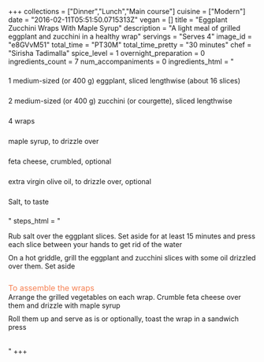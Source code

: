 +++
collections = ["Dinner","Lunch","Main course"]
cuisine = ["Modern"]
date = "2016-02-11T05:51:50.0715313Z"
vegan = []
title = "Eggplant Zucchini Wraps With Maple Syrup"
description = "A light meal of grilled eggplant and zucchini in a healthy wrap"
servings = "Serves 4"
image_id = "e8GVvM51"
total_time = "PT30M"
total_time_pretty = "30 minutes"
chef = "Sirisha Tadimalla"
spice_level = 1
overnight_preparation = 0
ingredients_count = 7
num_accompaniments = 0
ingredients_html = "<ul style='padding-left: 0; list-style: none;'><li itemprop='recipeIngredient' style='margin: 8px 0px;padding: 8px 0px;'>1 medium-sized (or 400 g) eggplant, sliced lengthwise (about 16 slices)</li><li itemprop='recipeIngredient' style='margin: 8px 0px;padding: 8px 0px;'>2 medium-sized (or 400 g) zucchini (or courgette), sliced lengthwise</li><li itemprop='recipeIngredient' style='margin: 8px 0px;padding: 8px 0px;'>4 wraps</li><li itemprop='recipeIngredient' style='margin: 8px 0px;padding: 8px 0px;'>maple syrup, to drizzle over</li><li itemprop='recipeIngredient' style='margin: 8px 0px;padding: 8px 0px;'>feta cheese, crumbled, optional</li><li itemprop='recipeIngredient' style='margin: 8px 0px;padding: 8px 0px;'>extra virgin olive oil, to drizzle over, optional</li><li itemprop='recipeIngredient' style='margin: 8px 0px;padding: 8px 0px;'>Salt, to taste</li></ul>"
steps_html = "<ol style='list-style: none inside; padding-left: 0px;'><li style='padding-bottom: 10px;'><i class='step-track-icon fa fa-square-o'></i><span class='step-text' itemprop='recipeInstructions'>Rub salt over the eggplant slices. Set aside for at least 15 minutes and press each slice between your hands to get rid of the water</span></li><li style='padding-bottom: 10px;'><i class='step-track-icon fa fa-square-o'></i><span class='step-text' itemprop='recipeInstructions'>On a hot griddle, grill the eggplant and zucchini slices with some oil drizzled over them. Set aside</span></li><li style='list-style: none; margin: 8px 0px;padding: 8px 0px;'><span style='font-size: medium; color: #f78153;'>To assemble the wraps</span><ol style='list-style: none inside; padding-left: 0px;'><li style='padding-bottom: 10px;'><i class='step-track-icon fa fa-square-o'></i><span class='step-text' itemprop='recipeInstructions'>Arrange the grilled vegetables on each wrap. Crumble feta cheese over them and drizzle with maple syrup</span></li><li style='padding-bottom: 10px;'><i class='step-track-icon fa fa-square-o'></i><span class='step-text' itemprop='recipeInstructions'>Roll them up and serve as is or optionally, toast the wrap in a sandwich press</span></li></ol></li></ol>"
+++
